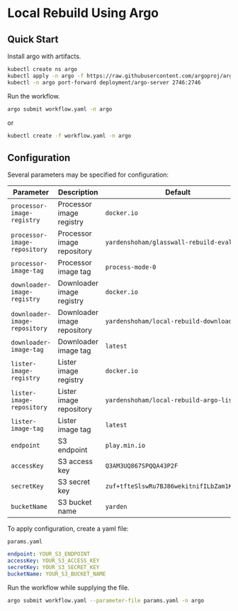 # Local Rebuild Using Argo

## Quick Start

Install argo with artifacts.

```bash
kubectl create ns argo
kubectl apply -n argo -f https://raw.githubusercontent.com/argoproj/argo/stable/manifests/quick-start-postgres.yaml
kubectl -n argo port-forward deployment/argo-server 2746:2746
```

Run the workflow.

```bash
argo submit workflow.yaml -n argo
```

or

```bash
kubectl create -f workflow.yaml -n argo
```

## Configuration

Several parameters may be specified for configuration:

| Parameter                     | Description                 | Default                                    |
| ----------------------------- | --------------------------- | ------------------------------------------ |
| `processor-image-registry`    | Processor image registry    | `docker.io`                                |
| `processor-image-repository`  | Processor image repository  | `yardenshoham/glasswall-rebuild-eval`      |
| `processor-image-tag`         | Processor image tag         | `process-mode-0`                           |
| `downloader-image-registry`   | Downloader image registry   | `docker.io`                                |
| `downloader-image-repository` | Downloader image repository | `yardenshoham/local-rebuild-downloader`    |
| `downloader-image-tag`        | Downloader image tag        | `latest`                                   |
| `lister-image-registry`       | Lister image registry       | `docker.io`                                |
| `lister-image-repository`     | Lister image repository     | `yardenshoham/local-rebuild-argo-lister`   |
| `lister-image-tag`            | Lister image tag            | `latest`                                   |
| `endpoint`                    | S3 endpoint                 | `play.min.io`                              |
| `accessKey`                   | S3 access key               | `Q3AM3UQ867SPQQA43P2F`                     |
| `secretKey`                   | S3 secret key               | `zuf+tfteSlswRu7BJ86wekitnifILbZam1KYY3TG` |
| `bucketName`                  | S3 bucket name              | `yarden`                                   |

To apply configuration, create a yaml file:

`params.yaml`

```yaml
endpoint: YOUR_S3_ENDPOINT
accessKey: YOUR_S3_ACCESS_KEY
secretKey: YOUR_S3_SECRET_KEY
bucketName: YOUR_S3_BUCKET_NAME
```

Run the workflow while supplying the file.

```bash
argo submit workflow.yaml --parameter-file params.yaml -n argo
```
